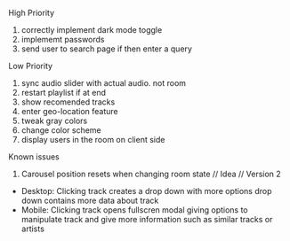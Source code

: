 High Priority

1. correctly implement dark mode toggle
2. implememt passwords
3. send user to search page if then enter a query

Low Priority

1. sync audio slider with actual audio. not room
2. restart playlist if at end
3. show recomended tracks
4. enter geo-location feature
5. tweak gray colors
6. change color scheme
7. display users in the room on client side

Known issues

1. Carousel position resets when changing room state
   // Idea
   // Version 2

- Desktop:
  Clicking track creates a drop down with more options
  drop down contains more data about track
- Mobile:
  Clicking track opens fullscren modal giving options to manipulate track and give more information such as similar tracks or artists
